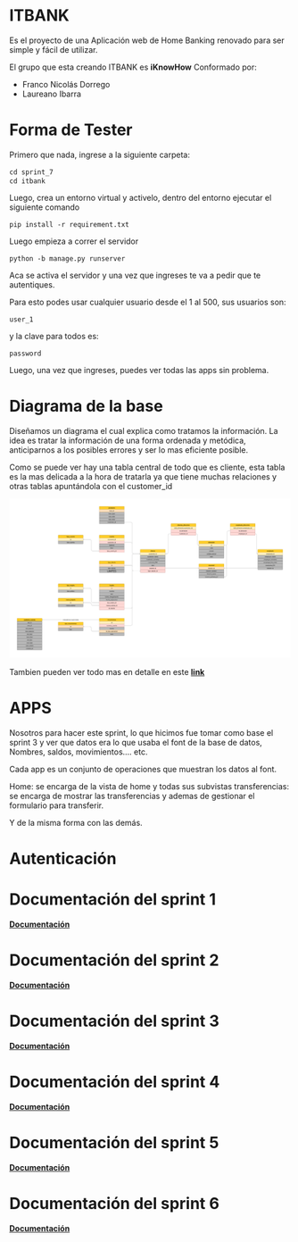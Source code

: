 ﻿# ITBANK
Es el proyecto de una Aplicación web de Home Banking renovado para ser simple y fácil de utilizar.

El grupo que esta creando ITBANK es **iKnowHow** Conformado por: 
  - Franco Nicolás Dorrego
  - Laureano Ibarra

# Forma de Tester

Primero que nada, ingrese a la siguiente carpeta:

	cd sprint_7
	cd itbank
				
Luego, crea un entorno virtual y activelo, dentro del entorno ejecutar el siguiente comando

	pip install -r requirement.txt

Luego empieza a correr el servidor

	python -b manage.py runserver

Aca se activa el servidor y una vez que ingreses te va a pedir que te autentiques.

Para esto podes usar cualquier usuario desde el 1 al 500, sus usuarios son:
		
	user_1

y la clave para todos es:

	password

Luego, una vez que ingreses, puedes ver todas las apps sin problema.

## <h1>Diagrama de la base</h1>

Diseñamos un diagrama el cual explica como tratamos la información. La idea es tratar la información de una forma ordenada y metódica, anticiparnos a los posibles errores y ser lo mas eficiente posible.

Como se puede ver hay una tabla central de todo que es cliente, esta tabla es la mas delicada a la hora de tratarla ya que tiene muchas relaciones y otras tablas apuntándola con el customer_id

**![](./docs/flujo.png)**

Tambien pueden ver todo mas en detalle en este  **[link](https://www.figma.com/file/mTLGphDg9EWaycGL1EaiJN/Untitled?type=whiteboard&node-id=0-1&t=KH8TAK1QJExl1xzR-0)**


## <h1>APPS</h1>

Nosotros para hacer este sprint, lo que hicimos fue tomar como base el sprint 3 y ver que datos era lo que usaba el font de la base de datos, Nombres, saldos, movimientos.... etc.

Cada app es un conjunto de operaciones que muestran los datos al font. 

Home: se encarga de la vista de home y todas sus subvistas 
transferencias: se encarga de mostrar las transferencias y ademas de gestionar el formulario para transferir.

Y de la misma forma con las demás. 

## <h1>Autenticación</h1>

## <h1>Documentación del sprint 1</h1>

**[Documentación](./sprint_1/README.md)**

## <h1>Documentación del sprint 2</h1>

**[Documentación](./sprint_2/README_Sprint_2.md)**


## <h1>Documentación del sprint 3</h1>

**[Documentación](./sprint_3/README_Sprint_3.md)**

## <h1>Documentación del sprint 4</h1>

**[Documentación](./sprint_4/README.md)**

## <h1>Documentación del sprint 5</h1>

**[Documentación](./sprint_5/README.md)**

## <h1>Documentación del sprint 6</h1>

**[Documentación](./sprint_6/README.md)**

